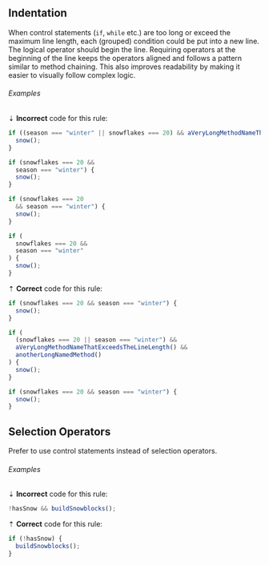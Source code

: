 <!--lint disable no-duplicate-headings-->

## Indentation

When control statements (`if`, `while` etc.) are too long or exceed the maximum line length, each (grouped) condition could be put into a new line. The logical operator should begin the line. Requiring operators at the beginning of the line keeps the operators aligned and follows a pattern similar to method chaining. This also improves readability by making it easier to visually follow complex logic.

###### Examples

⇣ **Incorrect** code for this rule:

<!--lint disable no-missing-blank-lines-->
<!-- prettier-ignore -->
```js
if ((season === "winter" || snowflakes === 20) && aVeryLongMethodNameThatExceedsTheLineLength() && anotherLongNamedMethod()) {
  snow();
}
```

<!-- prettier-ignore -->
```js
if (snowflakes === 20 &&
  season === "winter") {
  snow();
}
```

<!-- prettier-ignore -->
```js
if (snowflakes === 20
  && season === "winter") {
  snow();
}
```

<!-- prettier-ignore -->
```js
if (
  snowflakes === 20 &&
  season === "winter"
) {
  snow();
}
```

<!--lint enable no-missing-blank-lines-->

⇡ **Correct** code for this rule:

```js
if (snowflakes === 20 && season === "winter") {
  snow();
}
```

```js
if (
  (snowflakes === 20 || season === "winter") &&
  aVeryLongMethodNameThatExceedsTheLineLength() &&
  anotherLongNamedMethod()
) {
  snow();
}
```

```js
if (snowflakes === 20 && season === "winter") {
  snow();
}
```

## Selection Operators

Prefer to use control statements instead of selection operators.

###### Examples

⇣ **Incorrect** code for this rule:

```js
!hasSnow && buildSnowblocks();
```

⇡ **Correct** code for this rule:

```js
if (!hasSnow) {
  buildSnowblocks();
}
```
